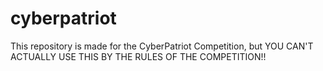# cyberpatriot

This repository is made for the CyberPatriot Competition, but YOU CAN'T ACTUALLY USE THIS BY THE RULES OF THE COMPETITION!!
